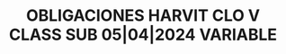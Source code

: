 ---
layout: asset
title: OBLIGACIONES HARVIT CLO V CLASS SUB 05|04|2024 VARIABLE
isin: XS0293380787
---